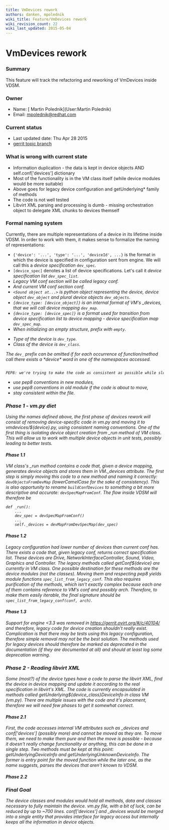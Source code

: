 ```yaml
---
title: VmDevices rework
authors: danken, mpolednik
wiki_title: Feature/VmDevices rework
wiki_revision_count: 22
wiki_last_updated: 2015-05-04
---
```


# VmDevices rework

### Summary

This feature will track the refactoring and reworking of VmDevices inside VDSM.

### Owner

*   Name: [ Martin Polednik](User:Martin Polednik)
*   Email: <mpolednik@redhat.com>

### Current status

*   Last updated date: Thu Apr 28 2015
*   [gerrit topic branch](https://gerrit.ovirt.org/#/q/status:open+project:vdsm+branch:master+topic:device_isolation)

### What is wrong with current state

*   Information duplication - the data is kept in device objects AND self.conf['devices'] dictionary
*   Most of the functionality is in the VM class itself (while device modules would be more suitable)
*   Above goes for legacy device configuration and getUnderlying\* family of methods
*   The code is not well tested
*   Libvirt XML parsing and processing is dumb - missing orchestration object to delegate XML chunks to devices themself

### Formal naming system

Currently, there are multiple representations of a device in its lifetime inside VDSM. In order to work with them, it makes sense to formalize the naming of representations:

*   `{'device': '...', 'type': '...', 'deviceId', ...}` is the format in which the device is specified in configuration sent from engine. We will call this a <i>device specification</i> `dev_spec`.
*   `[device_spec]` denotes a list of device specifications. Let's call it <i>device specification list<i> `dev_spec_list`.
*   Legacy VM conf section will be called <i>legacy conf</i>.
*   And current VM conf section <i>conf</i>.
*   `<Sound object at...>` is python object representing the device, <i>device object</i> `dev_object` and plural <i>device objects</i> `dev_objects`.
*   `{device_type: [device_object]}` is an internal format of VM's _devices, that we will call <i>device mapping</i> `dev_map`.
*   `{device_type: [device_spec]}` is a format used for transition from device specification list to device mapping - <i>device specification map</i> `dev_spec_map`.
*   When initializing an empty structure, prefix with `empty`.

<!-- -->

*   Type of the device is `dev_type`.
*   Class of the device is `dev_class`.

The `dev_` prefix can be omitted if for each occurrence of function/method call there exists a \*device\* word in one of the namespaces accessed.

      PEP8: we're trying to make the code as consistent as possible while slowly converting everything to be pep8 compliant. Therefore, following rules can be used:

*   use pep8 conventions in new modules,
*   use pep8 conventions in old module if the code is about to move,
*   stay consistent within the file.

### Phase 1 - vm.py diet

Using the names defined above, the first phase of devices rework will consist of removing device-specific code in vm.py and moving it to vmdevices/${device}.py, using consistent naming conventions. One of the first thing is isolating device object creation from _run method of VM class. This will allow us to work with multiple device objects in unit tests, possibly leading to better tests.

#### Phase 1.1

VM class's _run method contains a code that, given a device mapping, generates device objects and stores them in VM._devices attribute. The first step is simply moving this code to a new method and naming it correctly: `devObjectsFromDevMap` (lowerCamelCase for the sake of consistency). This is also opportunity to rename `buildConfDevices` to something a bit more descriptive and accurate: `devSpecMapFromConf`. The flow inside VDSM will therefore be

    def _run():
        ...
        dev_spec = devSpecMapFromConf()
        ...
        self._devices = devMapFromDevSpecMap(dev_spec)

#### Phase 1.2

Legacy configuration had lower number of devices than current conf has. There exists a code that, given legacy conf, returns correct specification list. These devices are Drive, NetworkInterfaceController, Sound, Video, Graphics and Controller. The legacy methods called getConf${device} are currently in VM class. One possible destination for these methods are the device modules (not the classes). Moving them and respecting pep8 yields module functions `spec_list_from_legacy_conf`. This also requires purification of the methods, which isn't exactly complex because each one of them contains reference to VM's conf and possibly arch. Therefore, to make them easily iterable, the final signature should be `spec_list_from_legacy_conf(conf, arch)`.

#### Phase 1.3

Support for engine <3.3 was removed in <https://gerrit.ovirt.org/#/c/40104/> and therefore, legacy code for device creation shouldn't really exist. Complication is that there may be tests using this legacy configuration, therefore simple removal may not be the best solution. The methods used for legacy devices should therefore be marked as deprecated in the documentation (if they are documented at all) and should at least log some deprecation warning.

### Phase 2 - Reading libvirt XML

Some (most?) of the device types have a code to parse the libvirt XML, find the device in device mapping and update it according to the real specification in libvirt's XML. The code is currently encapsulated in methods called getUnderlying${device_class}DeviceInfo in class VM (vm.py). There are multiple issues with the code and it's placement, therefore we will need few phases to get it somewhat correct.

#### Phase 2.1

First, the code accesses internal VM attributes such as _devices and conf['devices'] (possibly more) and cannot be moved as they are. To move them, we need to make them pure and then the move is possible - because it doesn't really change functionality or anything, this can be done in a single step. Two methods must be kept at this point: getUnderlyingDeviceInfo and getUnderlyingUnknownDeviceInfo. The former is entry point for the moved function while the later one, as the name suggests, parses the devices that aren't known to VDSM.

#### Phase 2.2

### Final Goal

The device classes and modules would hold all methods, data and classes necessary to fully maintain the device. vm.py file, with a bit of luck, can be reduced by up to ~700 lines. conf['devices'] and _devices would be merged into a single entity that provides interface for legacy access but internally keeps all the information in device objects.
